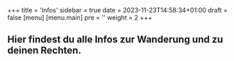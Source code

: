 +++
title = 'Infos'
sidebar = true
date = 2023-11-23T14:58:34+01:00
draft = false
[menu] 
    [menu.main]
        pre = '<i class="fa-solid fa-code"></i>'
        weight = 2
+++

## Hier findest du alle Infos zur Wanderung und zu deinen Rechten.
